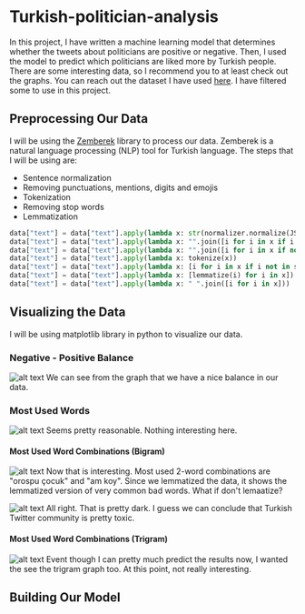 # Turkish-politician-analysis
In this project, I have written a machine learning model that determines whether the tweets about politicians are positive or negative.
Then, I used the model to predict which politicians are liked more by Turkish people. There are some interesting data, so I recommend you to at least check out the graphs.
You can reach out the dataset I have used [here](https://huggingface.co/datasets/winvoker/turkish-sentiment-analysis-dataset). I have filtered some to use in this project.
## Preprocessing Our Data
I will be using the [Zemberek](https://github.com/ahmetaa/zemberek-nlp) library to process our data. Zemberek is a natural language processing (NLP) tool for Turkish language.
The steps that I will be using are:
* Sentence normalization
* Removing punctuations, mentions, digits and emojis
* Tokenization
* Removing stop words
* Lemmatization

```python
data["text"] = data["text"].apply(lambda x: str(normalizer.normalize(JString(x))))
data["text"] = data["text"].apply(lambda x: "".join([i for i in x if i not in string.punctuation]))
data["text"] = data["text"].apply(lambda x: "".join([i for i in x if not i.isdigit()]))
data["text"] = data["text"].apply(lambda x: tokenize(x))
data["text"] = data["text"].apply(lambda x: [i for i in x if i not in stop_words])
data["text"] = data["text"].apply(lambda x: [lemmatize(i) for i in x])
data["text"] = data["text"].apply(lambda x: " ".join([i for i in x]))
```

## Visualizing the Data
I will be using matplotlib library in python to visualize our data.

### Negative - Positive Balance
![alt text](https://i.imgur.com/m6tOtxw.png)
We can see from the graph that we have a nice balance in our data.

### Most Used Words
![alt text](https://i.imgur.com/nd37R4F.png)
Seems pretty reasonable. Nothing interesting here.

#### Most Used Word Combinations (Bigram)
![alt text](https://i.imgur.com/fhsPYEA.png)
Now that is interesting. Most used 2-word combinations are "orospu çocuk" and "am koy". Since we lemmatized the data, it shows the lemmatized version of very common bad words.
What if don't lemaatize?

![alt text](https://i.imgur.com/UHJDkIl.png)
All right. That is pretty dark. I guess we can conclude that Turkish Twitter community is pretty toxic.

#### Most Used Word Combinations (Trigram)
![alt text](https://i.imgur.com/GxBpnPY.png)
Event though I can pretty much predict the results now, I wanted the see the trigram graph too. At this point, not really interesting.


## Building Our Model

